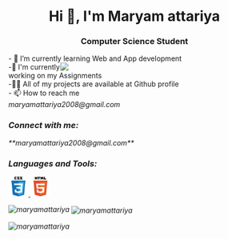 <h1 align="center">Hi 👋, I'm Maryam attariya</h1>
<h3 align="center">Computer Science Student</h3>
- 🔭 I’m currently learning Web and App development <br/>
<img align="right" src="https://media.tenor.com/qJ5evVs-_uUAAAAM/coding.gif" width="400">
-🌱 I'm currently working on my Assignments <br/>
-👩‍💻 All of my projects are available at Github profile <br/>
- 📫 How to reach me <address mailto: maryamattariya2008@gmail.com>maryamattariya2008@gmail.com</addres>
<h3 align="left">Connect with me:</h3>
**maryamattariya2008@gmail.com**
<p align="left">
</p>
<h3 align="left">Languages and Tools:</h3>
<p align="left"> <a href="https://www.w3schools.com/css/" target="_blank" rel="noreferrer"> <img src="https://raw.githubusercontent.com/devicons/devicon/master/icons/css3/css3-original-wordmark.svg" alt="css3" width="40" height="40"/> </a> <a href="https://www.w3.org/html/" target="_blank" rel="noreferrer"> <img src="https://raw.githubusercontent.com/devicons/devicon/master/icons/html5/html5-original-wordmark.svg" alt="html5" width="40" height="40"/> </a> </p>

<p><img align="left" src="https://github-readme-stats.vercel.app/api/top-langs?username=maryamattariya&show_icons=true&locale=en&layout=compact" alt="maryamattariya" /></p>

<p>&nbsp;<img align="center" src="https://github-readme-stats.vercel.app/api?username=maryamattariya&show_icons=true&locale=en" alt="maryamattariya" /></p>

<p><img align="center" src="https://github-readme-streak-stats.herokuapp.com/?user=maryamattariya&" alt="maryamattariya" /></p>
